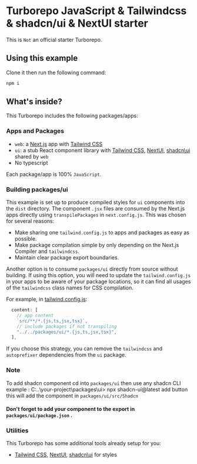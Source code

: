 # Turborepo JavaScript & Tailwindcss & shadcn/ui & NextUI starter

This is ` Not ` an official starter Turborepo.

## Using this example

Clone it then run the following command:

```sh
npm i
```

## What's inside?

This Turborepo includes the following packages/apps:

### Apps and Packages

- `web`: a [Next.js](https://nextjs.org/) app with [Tailwind CSS](https://tailwindcss.com/)
- `ui`: a stub React component library with [Tailwind CSS](https://tailwindcss.com/), [NextUI](https://nextui.org/), [shadcn\ui](https://ui.shadcn.com/) shared by `web` 
- No typescript 

Each package/app is 100% `JavaScript`.

### Building packages/ui

This example is set up to produce compiled styles for `ui` components into the `dist` directory. The component `.jsx` files are consumed by the Next.js apps directly using `transpilePackages` in `next.config.js`. This was chosen for several reasons:

- Make sharing one `tailwind.config.js` to apps and packages as easy as possible.
- Make package compilation simple by only depending on the Next.js Compiler and `tailwindcss`.
- Maintain clear package export boundaries.

Another option is to consume `packages/ui` directly from source without building. If using this option, you will need to update the `tailwind.config.js` in your apps to be aware of your package locations, so it can find all usages of the `tailwindcss` class names for CSS compilation.

For example, in [tailwind.config.js](packages/tailwind-config/tailwind.config.js):

```js
  content: [
    // app content
    `src/**/*.{js,ts,jsx,tsx}`,
    // include packages if not transpiling
    "../../packages/ui/*.{js,ts,jsx,tsx}",
  ],
```

If you choose this strategy, you can remove the `tailwindcss` and `autoprefixer` dependencies from the `ui` package.

### Note 
To add shadcn component cd into `packages/ui` then use any shadcn CLI 
example : 
C:\..\your-project\packages\ui> npx shadcn-ui@latest add button 
this will add the component in `packages/ui/src/Shadcn`
#### Don't forget to add your component to the export in `packages/ui/package.json` .

### Utilities

This Turborepo has some additional tools already setup for you:

- [Tailwind CSS](https://tailwindcss.com/), [NextUI](https://nextui.org/), [shadcn\ui](https://ui.shadcn.com/) for styles
